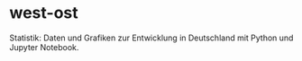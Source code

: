 # west-ost
Statistik: Daten und Grafiken zur Entwicklung in Deutschland mit Python und Jupyter Notebook.


